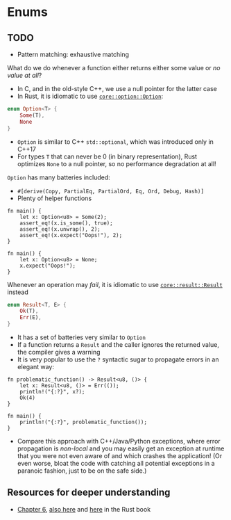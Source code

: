 # Enums

## TODO
+ Pattern matching: exhaustive matching

What do we do whenever a function either returns either some value or _no value at all_?
+ In C, and in the old-style C++, we use a null pointer for the latter case
+ In Rust, it is idiomatic to use [`core::option::Option`](https://doc.rust-lang.org/core/option/enum.Option.html):
```rust
enum Option<T> {
    Some(T),
    None
}
```
+ `Option` is similar to C++ `std::optional`, which was introduced only in C++17
+ For types `T` that can never be 0 (in binary representation), Rust optimizes `None` to a null pointer, so no performance degradation at all!

`Option` has many batteries included:
+ `#[derive(Copy, PartialEq, PartialOrd, Eq, Ord, Debug, Hash)]`
+ Plenty of helper functions
```rust,editable
fn main() {
    let x: Option<u8> = Some(2);
    assert_eq!(x.is_some(), true);
    assert_eq!(x.unwrap(), 2);
    assert_eq!(x.expect("Oops!"), 2);
}
```
```rust,editable
fn main() {
    let x: Option<u8> = None;
    x.expect("Oops!");
}
```

Whenever an operation may _fail_, it is idiomatic to use [`core::result::Result`](https://doc.rust-lang.org/core/result/enum.Result.html) instead
```rust
enum Result<T, E> {
    Ok(T),
    Err(E),
}
```
+ It has a set of batteries very similar to `Option`
+ If a function returns a `Result` and the caller ignores the returned value, the compiler gives a warning
+ It is very popular to use the `?` syntactic sugar to propagate errors in an elegant way:
```rust,editable
fn problematic_function() -> Result<u8, ()> {
    let x: Result<u8, ()> = Err(());
    println!("{:?}", x?);
    Ok(4)
}

fn main() {
    println!("{:?}", problematic_function());
}
```
+ Compare this approach with C++/Java/Python exceptions, where error propagation is _non-local_ and you may easily get an exception at runtime that you were not even aware of and which crashes the application! (Or even worse, bloat the code with catching all potential exceptions in a paranoic fashion, just to be on the safe side.)

## Resources for deeper understanding
+ [Chapter 6](https://doc.rust-lang.org/book/ch06-00-enums.html), [also here](https://doc.rust-lang.org/book/ch02-00-guessing-game-tutorial.html#handling-potential-failure-with-the-result-type) and [here](https://doc.rust-lang.org/book/ch09-02-recoverable-errors-with-result.html) in the Rust book

